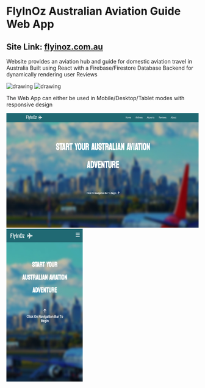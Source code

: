 # FlyInOz Australian Aviation Guide Web App

## Site Link: [flyinoz.com.au](https://flyinoz.netlify.app/)

Website provides an aviation hub and guide for domestic aviation travel in Australia
Built using React with a Firebase/Firestore Database Backend for dynamically rendering user Reviews

<img src="https://firebase.google.com/images/brand-guidelines/logo-vertical.png" alt="drawing" width="100"/> <img src="https://cdn.freebiesupply.com/logos/large/2x/react-1-logo-png-transparent.png" alt="drawing" width="100"/>

The Web App can either be used in Mobile/Desktop/Tablet modes with responsive design

<img src="https://github.com/nikhilsurfingaus/FlyInOzApp/blob/main/src/videos/desk.png" alt="drawing" width="600" height="300"/> 
<img src="https://github.com/nikhilsurfingaus/FlyInOzApp/blob/main/src/videos/mob.png" alt="drawing" width="200" height="400"/>

